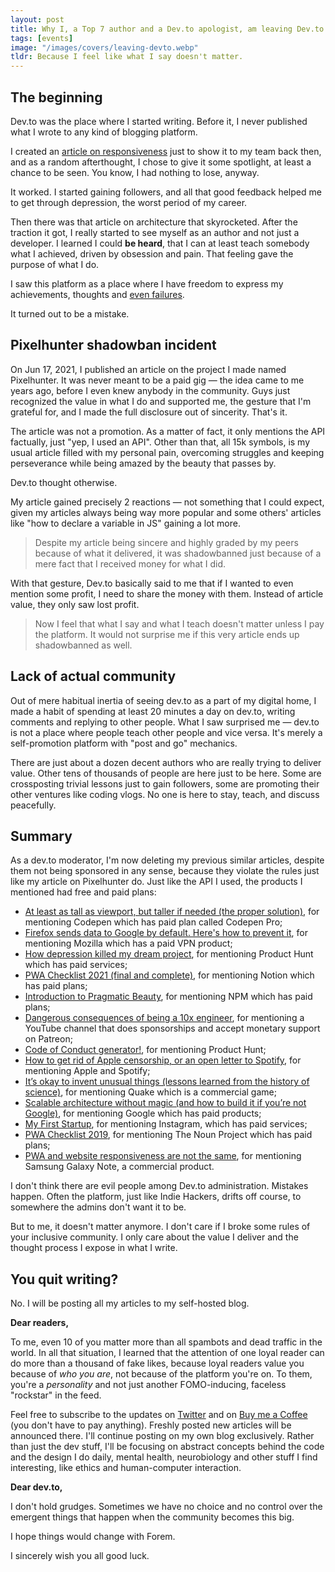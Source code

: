 ```yaml
---
layout: post
title: Why I, a Top 7 author and a Dev.to apologist, am leaving Dev.to
tags: [events]
image: "/images/covers/leaving-devto.webp"
tldr: Because I feel like what I say doesn't matter.
---
```


## The beginning

Dev.to was the place where I started writing. Before it, I never published what I wrote to any kind of blogging platform.

I created an [article on responsiveness](/blog/2019/02/01/pwa-vs-websites) just to show it to my team back then, and as a random afterthought, I chose to give it some spotlight, at least a chance to be seen. You know, I had nothing to lose, anyway.

It worked. I started gaining followers, and all that good feedback helped me to get through depression, the worst period of my career.

Then there was that article on architecture that skyrocketed. After the traction it got, I really started to see myself as an author and not just a developer. I learned ‌I could **be heard**, that I can at least teach somebody what I achieved, driven by obsession and pain. That feeling gave the purpose of what I do.

I saw this platform as a place where I have freedom to express my achievements, thoughts and [even failures](/blog/2020/07/12/thepresence).

It turned out to be a mistake.

## Pixelhunter shadowban incident

On Jun 17, 2021, I published an article on the project I made named Pixelhunter. It was never meant to be a paid gig — the idea came to me years ago, before I even knew anybody in the community. Guys just recognized the value in what I do and supported me, the gesture that I'm grateful for, and I made the full disclosure out of sincerity. That's it.

The article was not a promotion. As a matter of fact, it only mentions the API factually, just "yep, I used an API". Other than that, all 15k symbols, is my usual article filled with my personal pain, overcoming struggles and keeping perseverance while being amazed by the beauty that passes by.

Dev.to thought otherwise.

My article gained precisely 2 reactions — not something that I could expect, given my articles always being way more popular and some others' articles like "how to declare a variable in JS" gaining a lot more.

> Despite my article being sincere and highly graded by my peers because of what it delivered, it was shadowbanned just because of a mere fact that I received money for what I did.

With that gesture, Dev.to basically said to me that if I wanted to even mention some profit, I need to share the money with them. Instead of article value, they only saw lost profit.

> Now I feel that what I say and what I teach doesn't matter unless I pay the platform. It would not surprise me if this very article ends up shadowbanned as well.

## Lack of actual community

Out of mere habitual inertia of seeing dev.to as a part of my digital home, I made a habit of spending at least 20 minutes a day on dev.to, writing comments and replying to other people. What I saw surprised me — dev.to is not a place where people teach other people and vice versa. It's merely a self-promotion platform with "post and go" mechanics.

There are just about a dozen decent authors who are really trying to deliver value. Other tens of thousands of people are here just to be here. Some are crossposting trivial lessons just to gain followers, some are promoting their other ventures like coding vlogs. No one is here to stay, teach, and discuss peacefully.

## Summary

As a dev.to moderator, I'm now deleting my previous similar articles, despite them not being sponsored in any sense, because they violate the rules just like my article on Pixelhunter do. Just like the API I used, the products I mentioned had free and paid plans:

-  [At least as tall as viewport, but taller if needed (the proper solution)](https://dev.to/mvoloskov/at-least-as-tall-as-viewport-but-taller-if-needed-the-proper-solution-3n3c), for mentioning Codepen which has paid plan called Codepen Pro;
-  [Firefox sends data to Google by default. Here's how to prevent it](https://dev.to/mvoloskov/firefox-is-sending-data-to-google-by-default-here-s-how-to-prevent-it-39cf), for mentioning Mozilla which has a paid VPN product;
-  [How depression killed my dream project](https://dev.to/mvoloskov/how-depression-killed-my-dream-project-59oi), for mentioning Product Hunt which has paid services;
-  [PWA Checklist 2021 (final and complete)](https://dev.to/mvoloskov/pwa-checklist-2020-final-and-complete-8hi), for mentioning Notion which has paid plans;
-  [Introduction to Pragmatic Beauty](https://dev.to/mvoloskov/introduction-to-pragmatic-beauty-ei4), for mentioning NPM which has paid plans;
-  [Dangerous consequences of being a 10x engineer](https://dev.to/mvoloskov/dangerous-consequences-of-being-a-10x-engineer-3ge3), for mentioning a YouTube channel that does sponsorships and accept monetary support on Patreon;
-  [Code of Conduct generator!](https://dev.to/mvoloskov/code-of-conduct-generator-plm), for mentioning Product Hunt;
-  [How to get rid of Apple censorship, or an open letter to Spotify](https://dev.to/mvoloskov/how-to-get-rid-of-apple-censorship-or-an-open-letter-to-spotify-51h3), for mentioning Apple and Spotify;
-  [It’s okay to invent unusual things (lessons learned from the history of science)](https://dev.to/mvoloskov/its-okay-to-invent-unusual-things-lessons-learned-from-history-of-science-3lme), for mentioning Quake which is a commercial game;
-  [Scalable architecture without magic (and how to build it if you’re not Google)](https://dev.to/mvoloskov/scalable-architecture-without-magic-and-how-to-build-it-if-youre-not-google-336a), for mentioning Google which has paid products;
-  [My First Startup](https://dev.to/mvoloskov/my-first-startup-4i8o), for mentioning Instagram, which has paid services;
-  [PWA Checklist 2019](https://dev.to/mvoloskov/pwa-checklist-2019-25j4), for mentioning The Noun Project which has paid plans;
-  [PWA and website responsiveness are not the same](https://dev.to/mvoloskov/pwa-and-website-responsiveness-are-not-the-same-44pc), for mentioning Samsung Galaxy Note, a commercial product.

I don't think there are evil people among Dev.to administration. Mistakes happen. Often the platform, just like Indie Hackers, drifts off course, to somewhere the admins don't want it to be.

But to me, it doesn't matter anymore. I don't care if I broke some rules of your inclusive community. I only care about the value I deliver and the thought process I expose in what I write.

## You quit writing?

No. I will be posting all my articles to my self-hosted blog.

**Dear readers,**

To me, even 10 of you matter more than all spambots and dead traffic in the world. In all that situation, I learned that the attention of one loyal reader can do more than a thousand of fake likes, because loyal readers value you because of _who you are_, not because of the platform you're on. To them, you're a _personality_ and not just another FOMO-inducing, faceless "rockstar" in the feed.

Feel free to subscribe to the updates on [Twitter](https://twitter.com/mvoloskov) and on [Buy me a Coffee](https://www.buymeacoffee.com/mvoloskov) (you don't have to pay anything). Freshly posted new articles will be announced there. I'll continue posting on my own blog exclusively. Rather than just the dev stuff, I'll be focusing on abstract concepts behind the code and the design I do daily, mental health, neurobiology and other stuff I find interesting, like ethics and human-computer interaction.

**Dear dev.to,**

I don't hold grudges. Sometimes we have no choice and no control over the emergent things that happen when the community becomes this big.

I hope things would change with Forem.

I sincerely wish you all good luck.
